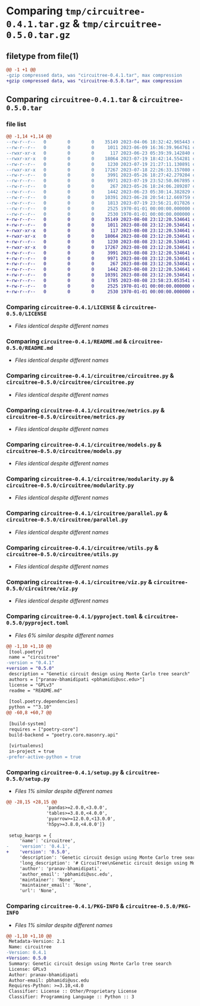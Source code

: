 # Comparing `tmp/circuitree-0.4.1.tar.gz` & `tmp/circuitree-0.5.0.tar.gz`

## filetype from file(1)

```diff
@@ -1 +1 @@
-gzip compressed data, was "circuitree-0.4.1.tar", max compression
+gzip compressed data, was "circuitree-0.5.0.tar", max compression
```

## Comparing `circuitree-0.4.1.tar` & `circuitree-0.5.0.tar`

### file list

```diff
@@ -1,14 +1,14 @@
--rw-r--r--   0        0        0    35149 2023-04-06 18:32:42.965443 circuitree-0.4.1/LICENSE
--rw-r--r--   0        0        0     1011 2023-06-09 16:36:39.964761 circuitree-0.4.1/README.md
--rwxr-xr-x   0        0        0      117 2023-06-23 05:39:39.142840 circuitree-0.4.1/circuitree/__init__.py
--rwxr-xr-x   0        0        0    18064 2023-07-19 18:42:14.554281 circuitree-0.4.1/circuitree/circuitree.py
--rw-r--r--   0        0        0     1230 2023-07-19 21:27:11.130891 circuitree-0.4.1/circuitree/metrics.py
--rwxr-xr-x   0        0        0    17267 2023-07-18 22:26:33.157080 circuitree-0.4.1/circuitree/models.py
--rw-r--r--   0        0        0     3991 2023-05-26 18:27:42.279204 circuitree-0.4.1/circuitree/modularity.py
--rw-r--r--   0        0        0     9971 2023-07-19 23:52:50.067895 circuitree-0.4.1/circuitree/parallel.py
--rw-r--r--   0        0        0      267 2023-05-26 18:24:06.289207 circuitree-0.4.1/circuitree/regret.py
--rw-r--r--   0        0        0     1442 2023-06-23 05:30:14.382829 circuitree-0.4.1/circuitree/utils.py
--rw-r--r--   0        0        0    10391 2023-06-28 20:54:12.669759 circuitree-0.4.1/circuitree/viz.py
--rw-r--r--   0        0        0     1813 2023-07-19 23:56:21.017826 circuitree-0.4.1/pyproject.toml
--rw-r--r--   0        0        0     2525 1970-01-01 00:00:00.000000 circuitree-0.4.1/setup.py
--rw-r--r--   0        0        0     2530 1970-01-01 00:00:00.000000 circuitree-0.4.1/PKG-INFO
+-rw-r--r--   0        0        0    35149 2023-08-08 23:12:20.534641 circuitree-0.5.0/LICENSE
+-rw-r--r--   0        0        0     1011 2023-08-08 23:12:20.534641 circuitree-0.5.0/README.md
+-rwxr-xr-x   0        0        0      117 2023-08-08 23:12:20.534641 circuitree-0.5.0/circuitree/__init__.py
+-rwxr-xr-x   0        0        0    18064 2023-08-08 23:12:20.534641 circuitree-0.5.0/circuitree/circuitree.py
+-rw-r--r--   0        0        0     1230 2023-08-08 23:12:20.534641 circuitree-0.5.0/circuitree/metrics.py
+-rwxr-xr-x   0        0        0    17267 2023-08-08 23:12:20.534641 circuitree-0.5.0/circuitree/models.py
+-rw-r--r--   0        0        0     3991 2023-08-08 23:12:20.534641 circuitree-0.5.0/circuitree/modularity.py
+-rw-r--r--   0        0        0     9971 2023-08-08 23:12:20.534641 circuitree-0.5.0/circuitree/parallel.py
+-rw-r--r--   0        0        0      267 2023-08-08 23:12:20.534641 circuitree-0.5.0/circuitree/regret.py
+-rw-r--r--   0        0        0     1442 2023-08-08 23:12:20.534641 circuitree-0.5.0/circuitree/utils.py
+-rw-r--r--   0        0        0    10391 2023-08-08 23:12:20.534641 circuitree-0.5.0/circuitree/viz.py
+-rw-r--r--   0        0        0     1785 2023-08-08 23:58:23.053541 circuitree-0.5.0/pyproject.toml
+-rw-r--r--   0        0        0     2525 1970-01-01 00:00:00.000000 circuitree-0.5.0/setup.py
+-rw-r--r--   0        0        0     2530 1970-01-01 00:00:00.000000 circuitree-0.5.0/PKG-INFO
```

### Comparing `circuitree-0.4.1/LICENSE` & `circuitree-0.5.0/LICENSE`

 * *Files identical despite different names*

### Comparing `circuitree-0.4.1/README.md` & `circuitree-0.5.0/README.md`

 * *Files identical despite different names*

### Comparing `circuitree-0.4.1/circuitree/circuitree.py` & `circuitree-0.5.0/circuitree/circuitree.py`

 * *Files identical despite different names*

### Comparing `circuitree-0.4.1/circuitree/metrics.py` & `circuitree-0.5.0/circuitree/metrics.py`

 * *Files identical despite different names*

### Comparing `circuitree-0.4.1/circuitree/models.py` & `circuitree-0.5.0/circuitree/models.py`

 * *Files identical despite different names*

### Comparing `circuitree-0.4.1/circuitree/modularity.py` & `circuitree-0.5.0/circuitree/modularity.py`

 * *Files identical despite different names*

### Comparing `circuitree-0.4.1/circuitree/parallel.py` & `circuitree-0.5.0/circuitree/parallel.py`

 * *Files identical despite different names*

### Comparing `circuitree-0.4.1/circuitree/utils.py` & `circuitree-0.5.0/circuitree/utils.py`

 * *Files identical despite different names*

### Comparing `circuitree-0.4.1/circuitree/viz.py` & `circuitree-0.5.0/circuitree/viz.py`

 * *Files identical despite different names*

### Comparing `circuitree-0.4.1/pyproject.toml` & `circuitree-0.5.0/pyproject.toml`

 * *Files 6% similar despite different names*

```diff
@@ -1,10 +1,10 @@
 [tool.poetry]
 name = "circuitree"
-version = "0.4.1"
+version = "0.5.0"
 description = "Genetic circuit design using Monte Carlo tree search"
 authors = ["pranav-bhamidipati <pbhamidi@usc.edu>"]
 license = "GPLv3"
 readme = "README.md"
 
 [tool.poetry.dependencies]
 python = "^3.10"
@@ -60,8 +60,7 @@
 
 [build-system]
 requires = ["poetry-core"]
 build-backend = "poetry.core.masonry.api"
 
 [virtualenvs]
 in-project = true
-prefer-active-python = true
```

### Comparing `circuitree-0.4.1/setup.py` & `circuitree-0.5.0/setup.py`

 * *Files 1% similar despite different names*

```diff
@@ -28,15 +28,15 @@
               'pandas>=2.0.0,<3.0.0',
               'tables>=3.8.0,<4.0.0',
               'pyarrow>=12.0.0,<13.0.0',
               'h5py>=3.8.0,<4.0.0']}
 
 setup_kwargs = {
     'name': 'circuitree',
-    'version': '0.4.1',
+    'version': '0.5.0',
     'description': 'Genetic circuit design using Monte Carlo tree search',
     'long_description': '# CircuiTree\nGenetic circuit design using Monte Carlo tree search\n\n## Installation\n\n### From a package repository\nTo install using `pip`:\n\n```pip install circuitree```\n\n### From the GitHub repository\n\nTo install and use `circuitree` from the GitHub source code, first clone the repo into a directory.\n\n```git clone https://github.com/pranav-bhamidipati/circuitree.git[ dir_name]```\n\nThen, you can build the environment using the command-line tool `poetry`. Instructions for installation can be [found here](https://python-poetry.org/). \n\nFrom the main project directory, run `poetry install` to install a virtual environment with `circuitree` installed. The easiest way to use this environment is to run it interactively with `poetry shell`. Alternatively, you can run a command in the virtual environment with `poetry run <command>`. For instance, to launch a Jupyter notebook with `circuitree` pre-loaded, run `poetry run jupyter notebook`. \n\n## Usage\n\nSee the [quick-start demo](examples/quick_start.ipynb).\n',
     'author': 'pranav-bhamidipati',
     'author_email': 'pbhamidi@usc.edu',
     'maintainer': 'None',
     'maintainer_email': 'None',
     'url': 'None',
```

### Comparing `circuitree-0.4.1/PKG-INFO` & `circuitree-0.5.0/PKG-INFO`

 * *Files 1% similar despite different names*

```diff
@@ -1,10 +1,10 @@
 Metadata-Version: 2.1
 Name: circuitree
-Version: 0.4.1
+Version: 0.5.0
 Summary: Genetic circuit design using Monte Carlo tree search
 License: GPLv3
 Author: pranav-bhamidipati
 Author-email: pbhamidi@usc.edu
 Requires-Python: >=3.10,<4.0
 Classifier: License :: Other/Proprietary License
 Classifier: Programming Language :: Python :: 3
```

